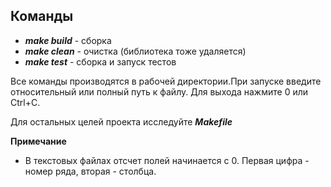 ## Команды
- ***make build*** - сборка
- ***make clean*** - очистка (библиотека тоже удаляется)
- ***make test*** - сборка и запуск тестов

Все команды производятся в рабочей директории.При запуске введите относительный или полный путь к файлу. Для выхода нажмите 0 или Ctrl+C.

Для остальных целей проекта исследуйте ***Makefile***

**Примечание**
- В текстовых файлах отсчет полей начинается с 0. Первая цифра - номер ряда, вторая - столбца.
